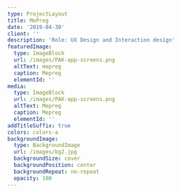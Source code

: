 ```yaml
---
type: ProjectLayout
title: MePreg
date: '2019-04-30'
client: ''
description: 'Role: UX Design and Interaction design'
featuredImage:
  type: ImageBlock
  url: /images/PAK-app-screens.png
  altText: mepreg
  caption: Mepreg
  elementId: ''
media:
  type: ImageBlock
  url: /images/PAK-app-screens.png
  altText: Mepreg
  caption: Mepreg
  elementId: ''
addTitleSuffix: true
colors: colors-a
backgroundImage:
  type: BackgroundImage
  url: /images/bg2.jpg
  backgroundSize: cover
  backgroundPosition: center
  backgroundRepeat: no-repeat
  opacity: 100
---
```

